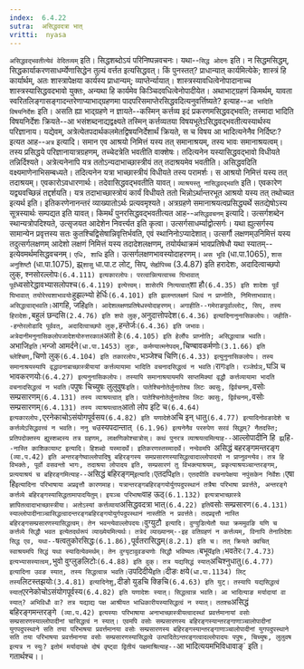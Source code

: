 ```yaml
---
index:  6.4.22
sutra:  असिद्धवदत्रा भात्
vritti:  nyasa
---
```


`असिद्धवद्भवतीत्येवं वेदितव्यम्` इति। सिद्धशब्दोऽयं परिनिष्पन्नवचनः। यथा--`सिद्ध ओदनः` इति। न सिद्धमसिद्धम्, सिद्धकार्याकरणसाधर्म्येणासिद्धेन तुल्यं वर्त्तत इत्यसिद्धवत्। किं पुनस्तत्? प्राधान्यात् कार्यमित्येके; शास्त्रं हि कार्यार्थम्, अतः शास्त्रापेक्षया कार्यस्य प्राधान्यम्; व्याप्तेर्न्यायात्। शास्त्रस्यावधित्वेनोपादानाच्च शास्त्रस्यासिद्धवदभावो युक्तः, अन्यथा हि कार्यमेव किञ्चिदवधित्वेनोपादीयेत। अथाभाट्ग्रहणं किमर्थम्, यावता स्वरितलिङ्गासङ्गादन्तरेणाप्याभाद्ग्रहणमा पादपरिसमाप्तेरसिद्धवदित्यनुवर्त्तिष्यते? इत्याह--`आ भादिति विषयनिर्देशः` इति। असति ह्या भाद्ग्रहणे न ज्ञायते--कस्मिन् कर्त्तव्य इदं प्रकरणमसिद्धवद्भवति; तस्मादा भादिति विषयनिर्देशः क्रियते--आ भसंशब्दनाद्यद्वक्ष्यते तस्मिन् कर्त्तव्यतया विषयभूतेऽसिद्धवद्भवतीत्यस्यार्थस्य परिज्ञानाय। यद्येवम्, अत्रेत्येतपदार्थकलमेतद्विषयनिर्देशार्थं क्रियते, स च विषय आ भादित्यनेनैव निर्दिष्टः? इत्यत आह--`अत्र` इत्यादि। समान एव आश्रयो निमित्तं यस्य तत् समानाश्रयम्, तस्य भावः समानाश्रयत्वम्। तस्य प्रसिद्धये परिज्ञानायात्रग्रहणम्, तच्चेदत्रेति भवतीति वाक्शेषः। तदित्यनेन यस्यासिद्धवद्भावो विधीयते तन्निर्दिश्यते। अत्रेत्यनेनापि यत्र ततोऽन्यदाभाच्छास्त्रीयं तत् तदाश्रयमेव भवतीति। असिद्धवदिति वक्ष्यमाणेनाभिसम्बध्यते। तदित्यनेन यत्रा भाच्छास्त्रीयं विधीयते तस्य परामर्शः। स आश्रयो निमित्तं यस्य तत् तदाश्रयम्। एवकारोऽवधारणार्थः। तदेवासिद्धवद्भवतीति यावत्। `व्याश्रयस्तु नासिद्धवद्भवति` इति। एवकारेण यद्व्यवच्छिन्नं तद्दर्शयति। यत्र तदाभाच्छास्त्रोयं कार्यं विधीयते ततो भिन्नोऽर्थान्तरभूत आश्रयो यस्य तत् तथोच्यत इत्यर्थ इति। इतिकरणेनानन्तरं व्याख्यातोऽर्थः प्रत्यवमृश्यते। अत्रग्रहणे समानाश्रयत्वप्रसिद्ध्यर्थे सतद्येषोऽस्य सूत्रस्यार्थः सम्पद्यत इति यावत्।
किमर्थं पुनरसिद्धवद्भवतीत्यत आह--`असिद्धवचनम्` इत्यादि। उत्सर्गशब्देन स्थान्यत्रोपदिश्यते, उत्सृजयत आदेशेन निवर्त्त्यत इति कृत्वा। उत्सर्गसाधर्म्याद्वोत्सर्गः। यथा ह्युत्सर्गस्य सामान्येन प्रवृत्तस्य सतः कुतश्चिद्विसेषान्निवृत्तिर्भवति, एवं स्थानिनोऽप्यादेशात्। उत्सर्गौ लक्षणम्उनिमित्तं यस्य तदुत्सर्गलक्षणम् आदेशो लक्षणं निमित्तं यस्य तदादेशलक्षणम्, तयोर्यथाक्रमं भावप्रतिषेधौ यथा स्यातम्--इत्येवमर्थमसिद्धवचनम्। `एधि, शाधि` इति। उत्सर्गलक्षणभावस्योदाहरणम्। `अस भूवि` (धा.पा.1065), `शास अनुशिष्टौ` (धा.पा.1075), झ्र्`शासु` धा.पा.ट लोट्, सिप्, `सेर्ह्यपिच्च` (3.4.87) इति हरादेशः, अदादित्वाच्छपो लुक्, श्नसोरल्लोपः` (6.4.111) इत्यकारलोपः। परत्वान्नित्यत्वाच्च घिभावात् पूर्वं `ध्वसोरेद्धावभ्यासलोपश्च` (6.4.119) इत्येत्त्वम्। शासेरपि नित्यत्वात् `शा हौ` (6.4.35) इति शादेशः पूर्वं घिभावात् तयोरेत्त्वशाभावयोः `हुझल्भ्यो हेर्धिः` (6.4.101) इति झलन्तलक्षणं धित्वं न प्राप्नोति, निमित्ताभावात्। असिद्धत्वाद्भवति। `आगहि, जहि` इति। आदेशलक्षणप्रतिषेधस्योदाहरणम्। अगाहीति--गमेराङपूर्वाल्लोट्, सिप्, तस्य हिरादेशः, `बहुलं छन्दसि` (2.4.76) इति शपो लुक्, `अनुदात्तोपदेश` (6.4.36) इत्यादिनानुनासिकलोपः। जहीति--हन्तेरलोडादि पूर्ववत्, अदादित्वाच्छपो लुक्, `हन्तेर्जः` (6.4.36) इति जभावः। अत्रेदानीमनुनासिकलोपजादेशयोरुत्तरकालं `अतो हेः` (6.4.105) इति हेर्लोपः प्राप्नोति; असिद्धत्वान्न भवति।
`अभाजि` इति। `भन्जो आमर्दने` (धा.पा.1453) लुङः, कर्मण्यात्मनेपदम्, `चिण्बावकर्मणोः` (3.1.66) इति च्लेश्चिण्, `चिणो लुक्` (6.4.104) इति तकारलोपः, `भञ्जेश्च चिणि` (6.4.33) इत्युनुनासिकलोपः। तस्य समानाश्रयस्यापि वृद्धावनाबाच्छास्त्रीयायां कर्त्तव्यायामा भादिति वचनादसिद्धत्वं न भवति। `रागः` इति। रञ्जेर्घञ्, `घञि च भावकरणयोः` (6.4.27) इत्यनुनासिकलोपः। तस्यापि समानाश्रयायमपि साप्तमिक्यां वृद्धौ कर्त्तव्यायामा भादति वचनादसिद्धत्वं न भवति। `पपुषः चिच्युषः लुलुवुषः` इति। पातेश्चिनोतेर्लुनातेश्च लिटः क्वसुः, द्विर्वचनम्, `वसोः सम्प्रसारणम्` (6.4.131) तस्य व्याश्रयत्वात् इति। पातेश्चिनोतेर्लुनातेश्च लिटः क्वसुः, द्विर्वचनम्, `वसोः सम्प्रसारणम्` (6.4.131) तस्य व्याश्रयत्वात् `आतो लोप इटि च` (6.4.64) इत्यकारलोपः, `एरनेकाचोऽसंयोगपूर्वसय` (6.4.82) इति यणादेशे `अचि इन् धातु` (6.4.77) इत्यादिनोवङादेशे च कर्त्तव्येऽसिद्धवत्त्वं न भवति। ननु च `उस्यपदान्तात्` (6.1.96) इत्यनेनैव पररुपेण सरवं सिद्धम्? नैतदस्ति; प्रतिपदोक्तस्य ह्युस्शब्दस्य तत्र ग्रहणम्, लाक्षणिकोश्चात्रोस्।
कथं पुनरत्र व्याश्रयत्वमित्याह--`आल्लोपादीनि हि` झ्र्`हि`--नास्ति काशिकायाम्ट इत्यादि। हिशब्दो यस्मादर्थे। इतिकरणस्तस्मादर्थे। नन्वेवमपि `असिद्धं बहरङ्गमन्तरङ्ग` (व्या.प.42) इति अन्तरङ्गेष्वाल्लोपादिषु बहिरङ्गस्य समप्रसारणस्यासिद्धत्वादाल्लोपादयो न प्राप्नुवन्त्येव। तत्र हि विभक्तेः, पूर्वो वसवन्तो भागः, तदाश्रया लोपादय इति, सम्प्रसारणं तु विभक्त्याश्रयम्, प्रकृत्याश्रयञ्चान्तरङ्गम्, प्रत्ययाश्रयं च बहिरङ्गमित्याह--`असिद्धं बहिरङ्गम्` इत्यादि। `एतदपि` इति। एतदपीति वचनापेक्षया नपुंसकेन निर्वेशः। `एषा हि` इत्यादिना परिभाषाया अप्रवृत्तौ कारणमाह। यत्रान्तरङ्गबहिरङ्गयोर्युगपदुपस्थानं तत्रैषा परिभाषा प्रवर्त्तते, अन्तरङ्गे कर्त्तव्ये बहिरङ्गस्यासिद्धतामापादयितुम्। इयञ्च परिभाषा `वाह ऊठ्` (6.1.132) इत्यत्राभाच्छास्त्रे ज्ञापितत्वादाभाच्छास्त्रीया। अतोऽस्यां कर्त्तव्यायां `असिद्धवदत्रा भात्` (6.4.22) इति `वसोः सम्प्रसारण` (6.4.131) स्याल्लोपादीनाञ्चासिद्धत्वादन्तरङ्गबहिरङ्गयोयुर्गपदुपस्थानं नास्तीति न प्रवर्त्तते। तदप्रवृत्तौ नास्ति बहिरङ्गसम्प्रसारणस्यासिद्धत्वम्। तेन भवन्त्येवाल्लोपदयः।
`वुग्युटौ` इत्यादि। वुग्युडित्येतौ यथा क्रममुवङि यणि च कर्त्तव्ये सिद्धौ भवत इत्येतदर्थरूपं व्याख्येयमित्यर्थः। तत्रेदं व्याख्यानम्--इह वतिग्रहणं न कर्त्तव्यम्, विनापि तेनातिदेशः सिद्ध एव, यथा--`षत्वतुकोरसिद्धः` (6.1.86), `पूर्वतरासिद्धम्` (8.2.1) इति च। तत् क्रियते क्वचित् स्वाश्रयमपि सिद्धं यथा स्यादित्येवमर्थम्। तेन वुग्यृटावुवङ्यणोः सिद्धौ भविष्यतः। `बभूव` इति। `भवतेरः` (7.4.73) इत्यभ्यासस्यात्वम्, `भुवो वुग्लुङलिटोः` (6.4.88) इति वुक्। तत्र यद्यसिद्धं स्यात् `अचिश्नुधातु` (6.4.77) इत्यादिना उवङ स्यात्, तस्य सिद्धत्वान्न भवति। `उपदिदीये` इति। `दीङः क्षये` (धा.पा.1134) लिट् तस्य `लिटस्तझयोः` (3.4.81) इत्यादिनेशु, `दीङो युडचि क्ङिचि` (6.4.63) इति युट्। तस्यापि यद्यसिद्धत्वं स्यात् `एरनेकोचोऽसंयोगपूर्वस्य` (6.4.82) इति यणादेशः स्यात्। सिद्धत्वान्न भवति।
आ भादित्याङ मर्यादायां वा स्यात्? अभिविधौ वा? तत्र यद्याद्य पक्ष आश्रीयत भाधिकारीयस्यासिद्धत्वं न स्यात्। ततश्च `असिद्धं बहिरङ्गमन्तरङ्गे` (व्या.प.42) इत्यस्याः परिभाषाया अनाभाच्छास्त्रीयत्वादस्थां प्रवर्त्तमानायां वसोः सम्प्रसारणस्याल्लोपादीनां चासिद्धत्वं न स्यात्। एवमपि वसोः सम्प्रसारणस्य बहिरङ्गस्यान्तरङ्गाणाञ्चालोपादीनां युगपदुपस्थाने सति तया परिभाषया प्रवर्त्तमानया वसोः सम्प्रसारणस्य बहिरङ्गस्यान्तरङ्गाणाञ्चालोपादीनां युगपदुपस्थाने सति तया परिभाषया प्रवर्त्तमानया वसोः सम्प्रसारणस्यासिद्धत्वे उत्पादितेऽन्तरङ्गत्वादल्लोपादयः पपुषः, चिच्युषः, लुलुवष इत्यत्र न स्युः? इतोमं मर्यादापक्षे दोषं वृष्ट्वा द्वितीयं पक्षमाश्रित्याह--`आ भादित्ययमभिविधावाङ्` इति। गतार्थश्च।।

